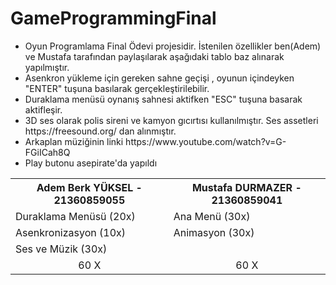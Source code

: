 # GameProgrammingFinal
<ul>
  <li>
Oyun Programlama Final Ödevi projesidir. İstenilen özellikler ben(Adem) ve Mustafa tarafından paylaşılarak aşağıdaki tablo baz alınarak yapılmıştır.  
  </li>
  <li>
Asenkron yükleme için gereken sahne geçişi , oyunun içindeyken "ENTER" tuşuna basılarak gerçekleştirilebilir. 
  </li>

  <li>
  Duraklama menüsü oynanış sahnesi aktifken "ESC" tuşuna basarak aktifleşir.
    
  </li>

  <li>
  3D ses olarak polis sireni ve kamyon gıcırtısı kullanılmıştır. Ses assetleri https://freesound.org/ dan alınmıştır.
    
  </li>

  <li>
    Arkaplan müziğinin linki https://www.youtube.com/watch?v=G-FGiICah8Q
  </li>

  <li>Play butonu asepirate'da yapıldı</li>
  
  
</ul>




<div align="center">
<table>

  <tr>
    <th>Adem Berk YÜKSEL - 21360859055 </th>
    <th>Mustafa DURMAZER - 21360859041 </th>
    
  </tr>
  <tr>
    <td>Duraklama Menüsü (20x)</td>
    <td>Ana Menü (30x)</td>
  </tr>

  <tr>
    <td>Asenkronizasyon (10x)</td>
    <td>Animasyon (30x)</td>
    
  </tr>

  <tr>
    <td>Ses ve Müzik (30x)</td>
    <td></td>
  </tr>
  <tr>
  
  <td align="center"> 60 X</td>
  <td align="center"> 60 X</td>
  </tr>

  
</table>
</div>


  
</div>
